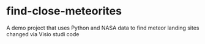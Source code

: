 # find-close-meteorites
A demo project that uses Python and NASA data to find meteor landing sites
changed via Visio studi code
